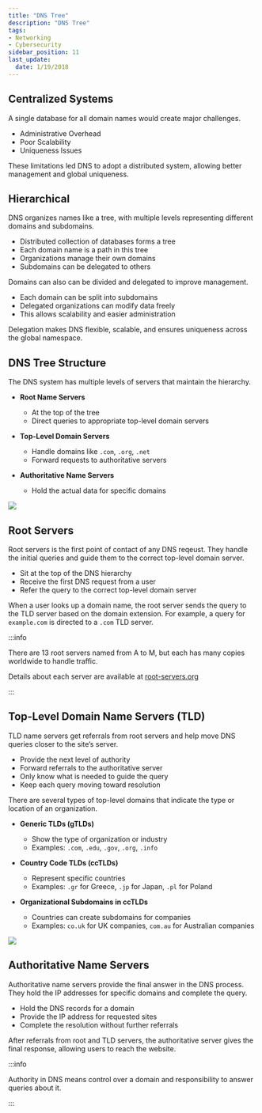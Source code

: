 ```yaml
---
title: "DNS Tree"
description: "DNS Tree"
tags: 
- Networking
- Cybersecurity
sidebar_position: 11
last_update:
  date: 1/19/2018
---
```


## Centralized Systems

A single database for all domain names would create major challenges.

- Administrative Overhead
- Poor Scalability
- Uniqueness Issues

These limitations led DNS to adopt a distributed system, allowing better management and global uniqueness.

## Hierarchical 

DNS organizes names like a tree, with multiple levels representing different domains and subdomains.

- Distributed collection of databases forms a tree
- Each domain name is a path in this tree
- Organizations manage their own domains
- Subdomains can be delegated to others

Domains can also can be divided and delegated to improve management.

- Each domain can be split into subdomains
- Delegated organizations can modify data freely
- This allows scalability and easier administration

Delegation makes DNS flexible, scalable, and ensures uniqueness across the global namespace.

## DNS Tree Structure

The DNS system has multiple levels of servers that maintain the hierarchy.

- **Root Name Servers**

  - At the top of the tree
  - Direct queries to appropriate top-level domain servers

- **Top-Level Domain Servers**

  - Handle domains like `.com`, `.org`, `.net`
  - Forward requests to authoritative servers

- **Authoritative Name Servers**

  - Hold the actual data for specific domains

<div class="img-center"> 

![](/img/docs/all-things-network-basics-dns-hierarchy-1.png)

</div>


## Root Servers

Root servers is the first point of contact of any DNS reqeust. They handle the initial  queries and guide them to the correct top-level domain server.

- Sit at the top of the DNS hierarchy
- Receive the first DNS request from a user
- Refer the query to the correct top-level domain server

When a user looks up a domain name, the root server sends the query to the TLD server based on the domain extension. For example, a query for `example.com` is directed to a `.com` TLD server.


:::info 

There are 13 root servers named from A to M, but each has many copies worldwide to handle traffic.

Details about each server are available at [root-servers.org](https://root-servers.org)

:::

## Top-Level Domain Name Servers (TLD)

TLD name servers get referrals from root servers and help move DNS queries closer to the site’s server.

- Provide the next level of authority
- Forward referrals to the authoritative server
- Only know what is needed to guide the query
- Keep each query moving toward resolution

There are several types of top-level domains that indicate the type or location of an organization.

- **Generic TLDs (gTLDs)**

  - Show the type of organization or industry
  - Examples: `.com`, `.edu`, `.gov`, `.org`, `.info`

- **Country Code TLDs (ccTLDs)**

  - Represent specific countries
  - Examples: `.gr` for Greece, `.jp` for Japan, `.pl` for Poland

- **Organizational Subdomains in ccTLDs**

  - Countries can create subdomains for companies
  - Examples: `co.uk` for UK companies, `com.au` for Australian companies


<div class="img-center"> 

![](/img/docs/all-things-network-basics-dns-tlds.png)

</div>


## Authoritative Name Servers

Authoritative name servers provide the final answer in the DNS process. They hold the IP addresses for specific domains and complete the query.

- Hold the DNS records for a domain
- Provide the IP address for requested sites
- Complete the resolution without further referrals

After referrals from root and TLD servers, the authoritative server gives the final response, allowing users to reach the website.

:::info 

Authority in DNS means control over a domain and responsibility to answer queries about it. 

:::